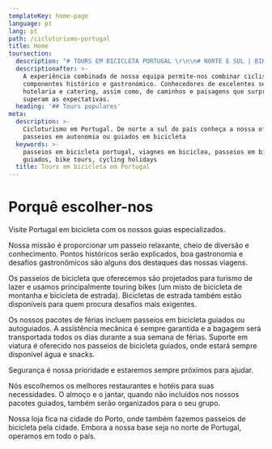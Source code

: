 ```yaml
---
templateKey: home-page
language: pt
lang: pt
path: /cicloturismo-portugal
title: Home
toursection:
  description: "# TOURS EM BICICLETA PORTUGAL \r\n\n# NORTE E SUL | BIKE TOURS PORTUGAL"
  descriptionafter: >-
    A experiência combinada de nossa equipa permite-nos combinar ciclismo com os
    componentes histórico e gastronómico. Conhecedores de excelentes serviços de
    hotelaria e catering, assim como, de caminhos e paisagens que surpreendem e
    superam as expectativas.
  heading: '## Tours populares'
meta:
  description: >-
    Cicloturismo em Portugal. De norte a sul do país conheça a nossa oferta de
    passeios em autonomia ou guiados em bicicleta
  keywords: >-
    passeios em bicicleta portugal, viagnes em biciclea, passeios em bicicleta
    guiados, bike tours, cycling holidays
  title: Tours em bicicleta em Portugal
---
```

# Porquê escolher-nos

Visite Portugal em bicicleta com os nossos guias especializados.

Nossa missão é proporcionar um passeio relaxante, cheio de diversão e conhecimento. Pontos históricos serão explicados, boa gastronomia e desafios gastronômicos são alguns dos destaques das nossas viagens.

Os passeios de bicicleta que oferecemos são projetados para turismo de lazer e usamos principalmente touring bikes (um misto de bicicleta de montanha e bicicleta de estrada). Bicicletas de estrada também estão disponíveis para quem procura desafios mais exigentes.

Os nossos pacotes de férias incluem passeios em bicicleta guiados ou autoguiados. A assistência mecânica é sempre garantida e a bagagem será transportada todos os dias durante a sua semana de férias. Suporte em viatura é oferecido nos passeios de bicicleta guiados, onde estará sempre disponível água e snacks.

Segurança é nossa prioridade e estaremos sempre próximos para ajudar.

Nós escolhemos os melhores restaurantes e hotéis para suas necessidades. O almoço e o jantar, quando não incluídos nos nossos pacotes guiados, também serão organizados para o seu grupo.

Nossa loja fica na cidade do Porto, onde também fazemos passeios de bicicleta pela cidade. Embora a nossa base seja no norte de Portugal, operamos em todo o país.
